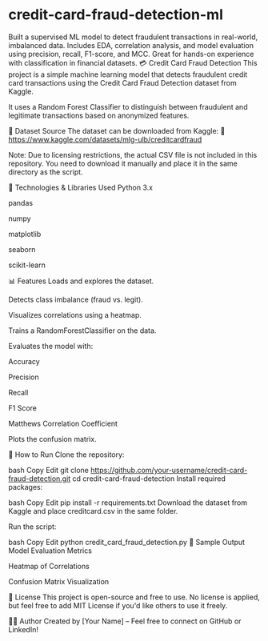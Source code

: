 # credit-card-fraud-detection-ml
Built a supervised ML model to detect fraudulent transactions in real-world, imbalanced data. Includes EDA, correlation analysis, and model evaluation using precision, recall, F1-score, and MCC. Great for hands-on experience with classification in financial datasets.
💳 Credit Card Fraud Detection
This project is a simple machine learning model that detects fraudulent credit card transactions using the Credit Card Fraud Detection dataset from Kaggle.

It uses a Random Forest Classifier to distinguish between fraudulent and legitimate transactions based on anonymized features.

📂 Dataset Source
The dataset can be downloaded from Kaggle:
🔗 https://www.kaggle.com/datasets/mlg-ulb/creditcardfraud

Note: Due to licensing restrictions, the actual CSV file is not included in this repository. You need to download it manually and place it in the same directory as the script.

🧠 Technologies & Libraries Used
Python 3.x

pandas

numpy

matplotlib

seaborn

scikit-learn

📊 Features
Loads and explores the dataset.

Detects class imbalance (fraud vs. legit).

Visualizes correlations using a heatmap.

Trains a RandomForestClassifier on the data.

Evaluates the model with:

Accuracy

Precision

Recall

F1 Score

Matthews Correlation Coefficient

Plots the confusion matrix.

🚀 How to Run
Clone the repository:

bash
Copy
Edit
git clone https://github.com/your-username/credit-card-fraud-detection.git
cd credit-card-fraud-detection
Install required packages:

bash
Copy
Edit
pip install -r requirements.txt
Download the dataset from Kaggle and place creditcard.csv in the same folder.

Run the script:

bash
Copy
Edit
python credit_card_fraud_detection.py
📌 Sample Output
Model Evaluation Metrics

Heatmap of Correlations

Confusion Matrix Visualization

📄 License
This project is open-source and free to use. No license is applied, but feel free to add MIT License if you'd like others to use it freely.

🙋‍♀️ Author
Created by [Your Name] – Feel free to connect on GitHub or LinkedIn!
